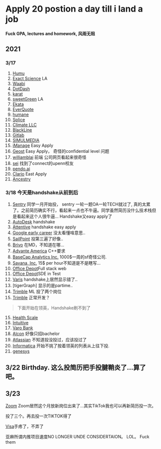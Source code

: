# Apply 20 postion a day till i land a job
#### Fuck GPA, lectures and homework, 风雨无阻
## 2021
### 3/17
1. [Humu](https://boards.greenhouse.io/humu/jobs/3417594/confirmation?t=a94436f11us)
2. [Exact Science](https://careers-exactsciences.icims.com/jobs/11621/software-engineer-intern/job?mode=submit_apply) LA
3. [Waabi](https://jobs.lever.co/waabi/93b8ba89-8d9a-4b4e-9adc-c22bcb3031b9/already-received?ms=1647580913411)
4. [DotDash](https://www.dotdashmeredith.com/careers?p=job%2FoVV3ifwV%2FapplyConfirmation)
5. [karat]()
6. [sweetGreen](https://careers.sweetgreen.com/jobs/4047774?applied=1)  LA
7. [Ekata](https://jobs.jobvite.com/ekata/job/o0q3ifwv/applyConfirmation)
8. [EverQuote](https://careers.everquote.com/job/?url=job&gh_jid=5015250003)
9. [humane](https://boards.greenhouse.io/humane/jobs/4389862004/confirmation?t=883e16024us)
10. [Splice](https://boards.greenhouse.io/splice/jobs/5994624002/confirmation?t=c2b2a7b42us)
11. [Climate LLC](https://jobs.jobvite.com/the-climate-corporation/)
12. [BlackLine](http://jobs.jobvite.com/blackline/job/ooAhifwh/applyConfirmation)
13. [Gitlab](https://boards.greenhouse.io/gitlab/jobs/5197819002/confirmation)
14. [SIMULMEDIA](https://jobs.lever.co/simulmedia/c3f5e2c3-0dd6-4b48-bdc2-5a535c95f4a0/apply)
15. [iManage](https://jobs.lever.co/simulmedia/c3f5e2c3-0dd6-4b48-bdc2-5a535c95f4a0/apply) Easy Apply
16. [Geost]() Easy Apply， 奇怪的confidential level 问题
17. [williamblai](https://williamblair.avature.net/careers/Register?jobId=4229&source=LinkedIn) 前端 公司网页看起来很奇怪
18. [sei](https://careers.peopleclick.com/careerscp/client_seic/external/en-us/jobApp/submitApp.html) 找到了connect的upenn校友
19. [pendo.ai](https://boards.greenhouse.io/pendo/jobs/5549592002/confirmation?t=a6e397752us) 
20. [Clario]() East Apply
21. [Ancestry](https://jobs.lever.co/ancestry/d79df222-0bec-4818-8bf5-bb9ce896590f/apply?lever-source=linkedin_limited_listing)

### 3/18 今天是handshake从前到后
1. [Sentry](https://boards.greenhouse.io/sentry/jobs/3834215/confirmation) 同学一月开始投， sentry 一轮一题OA一轮TECH就过了, 真的太累了。之前简历确实不行，看起来一点也不牛逼。同学虽然简历没什么技术栈但是看起来这个人很牛逼... Handshake又easy apply了
2. [AutoDesk](https://upenn.joinhandshake.com/stu/postings) handshake
3. [Attentive]() handshake easy apply
4. [Google early career](https://www.google.com/about/careers/applications-a/u/0/) 没太看懂啥意思..
5. [SailPoint]() 投第三遍了好像..
6. [Brivo](https://brivo.applytojob.com/apply/confirm/hUTG1O4raW?c=s2) 在MD，不知道在哪...
7. [Advante America]() C++要求
8. [BaseCap Analytics Inc.]() 1000$一周的sf奇怪公司.
9. [Savana, Inc.]() 15$ per hour不知道是不是瞎写...
10. [Office Depot](https://egvv.fa.us6.oraclecloud.com/hcmUI/CandidateExperience/en/sites/CX/my-profile)Full stack web
11. [Office Depot](https://egvv.fa.us6.oraclecloud.com/hcmUI/CandidateExperience/en/sites/CX/my-profile)SDE in Test
12. [Varis](https://varis.bamboohr.com/jobs/view.php?id=242&source=aWQ9MTA%3D) handshake上居然显示错了..
13. [tigerGraph] 显示的是partime..
14. [Trimble]() ML 投了两个岗位
14. [Trimble]() 正常开发？
>下面开始在领英，Handshake刷不到了
15. [Health Scale](https://jobs.lever.co/health-atscale/35b71726-51bb-49b0-a475-2b575da7efd0/thanks)
16. [Intuitive](https://careers.intuitive.com/us/en/applythankyou?jobSeqNo=INSUUSJOB744EXTERNALENUS&status=success&jobTitle=Software%20Engineer%20Intern&jobId=JOB744&locale=en_us&candidateId=be62daba-d0d3-4906-93f4-3ae82b797425)
17. [Varo Bank](https://jobs.lever.co/varomoney/5a0df659-f500-4961-99b7-6b0674206e44/thanks)
18. [Alcon](https://alcon.wd5.myworkdayjobs.com/en-US/careers_alcon/job/Lake-Forest-California/Summer-2022-Intern---Digital-Software-Engineering_R-2022-12548/apply/autofillWithResume?source=Linkedin) 好像只招bachelor
19. [Atlassian](https://jobs.lever.co/atlassian/d1ff09b6-1405-450b-8765-ed8306a4e411/thanks) 不知道投没投过，应该投过了
20. [Informatica](https://informatica.gr8people.com/index.gp?method=cappPortal.showActivityThankYou&opportunityid=32943&syslayoutid=227&actionWorkflowId=236936&SMID=1000934) 开始不挑了按着领英的列表从上往下投.
21. [genesys](https://genesys.taleo.net/careersection/careersection/candidateacquisition/flow.jsf?step=5)

## 3/22 Birthday. 这么投简历把手投腱鞘炎了...算了吧。
## 3/23

[Zoom](https://zoom.wd5.myworkdayjobs.com/en-US/Zoom/userHome?source=upenn.joinhandshake.com) Zoom居然这个月放新岗位出来了...其实TikTok我也可以再新简历投一次。

投了三个。再去投一次TIKTOK得了

[Visa]()手疼了，不弄了

亚麻所谓内推项目速度NO LONGER UNDE CONSIDERTAION。 LOL。 Fuck them

